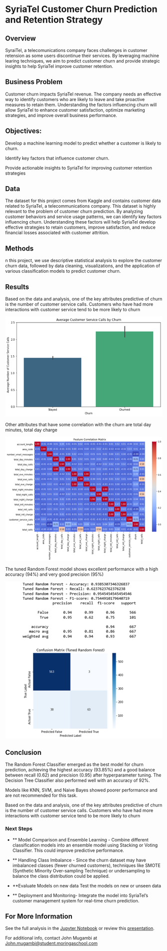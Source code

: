 # SyriaTel Customer Churn Prediction and Retention Strategy

## Overview

SyraiTel, a telecomunications company faces challenges in customer retension as some users discontinue their services. By leveraging machine learing techniques, we aim to predict customer churn and provide strategic insights to help SyriaTel improve customer retention.

## Business Problem

Customer churn impacts SyriaTel revenue. The company needs an effective way to identify customers who are likely to leave and take proactive measures to retain them. Understanding the factors influencing churn will allow SyriaTel to enhance customer satisfaction, optimize marketing strategies, and improve overall business performance.

## Objectives:

Develop a machine learning model to predict whether a customer is likely to churn.

Identify key factors that influence customer churn.

Provide actionable insights to SyriaTel for improving customer retention strategies

## Data

The dataset for this project comes from Kaggle and contains customer data related to SyriaTel, a telecommunications company. This dataset is highly relevant to the problem of customer churn prediction. By analyzing customer behaviors and service usage patterns, we can identify key factors influencing churn. Understanding these factors will help SyriaTel develop effective strategies to retain customers, improve satisfaction, and reduce financial losses associated with customer attrition.

## Methods

n this project, we use descriptive statistical analysis to explore the customer churn data, followed by data cleaning, visualizations, and the application of various classification models to predict customer churn.

## Results

Based on the data and analysis, one of the key attributes predictive of churn is the number of customer service calls. Customers who have had more interactions with customer service tend to be more likely to churn

![customer_service](./images/customer_service.png)

Other attributes that have some correlation with the churn are total day minutes, total day charge

![corr_matrix](./images/corr_matrix.png)

The tuned Random Forest model shows excellent performance with a high accuracy (94%) and very good precision (95%)

![tunedrf.png](./images/tunedrf.png)

## Conclusion

The Random Forest Classifier emerged as the best model for churn prediction, achieving the highest accuracy (93.85%) and a good balance between recall (0.62) and precision (0.95) after hyperparameter tuning. The Decision Tree Classifier also performed well with an accuracy of 92%.

Models like KNN, SVM, and Naive Bayes showed poorer performance and are not recommended for this task.

Based on the data and analysis, one of the key attributes predictive of churn is the number of customer service calls. Customers who have had more interactions with customer service tend to be more likely to churn

### Next Steps

- \*\* Model Comparison and Ensemble Learning -
  Combine different classification models into an ensemble model using Stacking or Voting Classifier. This could improve predictive performance.

- \*\* Handling Class Imbalance -
  Since the churn dataset may have imbalanced classes (fewer churned customers), techniques like SMOTE (Synthetic Minority Over-sampling Technique) or undersampling to balance the class distribution could be applied.

- \*\*Evaluate Models on new data
  Test the models on new or unseen data

- \*\* Deployment and Monitoring-
  Integrate the model into SyriaTel’s customer management system for real-time churn prediction.

## For More Information

See the full analysis in the [Jupyter Notebook](./index.ipynb) or review this [presentation](./SyriaTelPresentation.pdf).

For additional info, contact John Mugambi at [John.mugambi@student.moringaschool.com](mailto:john.mugambi@student.moringaschool.com)
